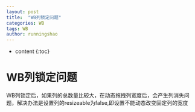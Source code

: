 ```yaml
---
layout: post
title:  "WB列锁定问题"
categories: WB
tags: WB
author: runningshao
---
```


* content
{:toc}

# WB列锁定问题

WB列锁定后，如果列的总数量比较大，在动态拖拽列宽度后，会产生列消失问题，解决办法是设置列的resizeable为false,即设置不能动态改变固定列的宽度


